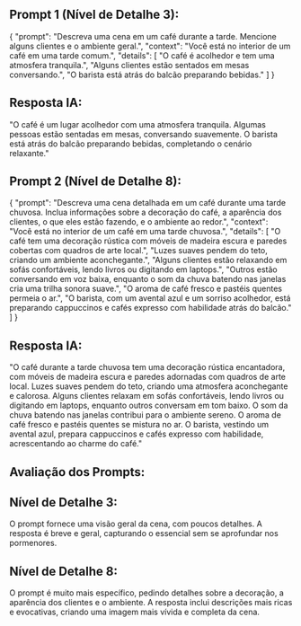 ## Prompt 1 (Nível de Detalhe 3):
{
  "prompt": "Descreva uma cena em um café durante a tarde. Mencione alguns clientes e o ambiente geral.",
  "context": "Você está no interior de um café em uma tarde comum.",
  "details": [
    "O café é acolhedor e tem uma atmosfera tranquila.",
    "Alguns clientes estão sentados em mesas conversando.",
    "O barista está atrás do balcão preparando bebidas."
  ]
}


## Resposta IA:
 "O café é um lugar acolhedor com uma atmosfera tranquila. Algumas pessoas estão sentadas em mesas, conversando suavemente. O barista está atrás do balcão preparando bebidas, completando o cenário relaxante."

 ## Prompt 2 (Nível de Detalhe 8):

 {
  "prompt": "Descreva uma cena detalhada em um café durante uma tarde chuvosa. Inclua informações sobre a decoração do café, a aparência dos clientes, o que eles estão fazendo, e o ambiente ao redor.",
  "context": "Você está no interior de um café em uma tarde chuvosa.",
  "details": [
    "O café tem uma decoração rústica com móveis de madeira escura e paredes cobertas com quadros de arte local.",
    "Luzes suaves pendem do teto, criando um ambiente aconchegante.",
    "Alguns clientes estão relaxando em sofás confortáveis, lendo livros ou digitando em laptops.",
    "Outros estão conversando em voz baixa, enquanto o som da chuva batendo nas janelas cria uma trilha sonora suave.",
    "O aroma de café fresco e pastéis quentes permeia o ar.",
    "O barista, com um avental azul e um sorriso acolhedor, está preparando cappuccinos e cafés expresso com habilidade atrás do balcão."
  ]
}


## Resposta IA:
"O café durante a tarde chuvosa tem uma decoração rústica encantadora, com móveis de madeira escura e paredes adornadas com quadros de arte local. Luzes suaves pendem do teto, criando uma atmosfera aconchegante e calorosa. Alguns clientes relaxam em sofás confortáveis, lendo livros ou digitando em laptops, enquanto outros conversam em tom baixo. O som da chuva batendo nas janelas contribui para o ambiente sereno. O aroma de café fresco e pastéis quentes se mistura no ar. O barista, vestindo um avental azul, prepara cappuccinos e cafés expresso com habilidade, acrescentando ao charme do café."

## Avaliação dos Prompts:
## Nível de Detalhe 3:
 O prompt fornece uma visão geral da cena, com poucos detalhes. A resposta é breve e geral, capturando o essencial sem se aprofundar nos pormenores.

## Nível de Detalhe 8:
 O prompt é muito mais específico, pedindo detalhes sobre a decoração, a aparência dos clientes e o ambiente. A resposta inclui descrições mais ricas e evocativas, criando uma imagem mais vívida e completa da cena.